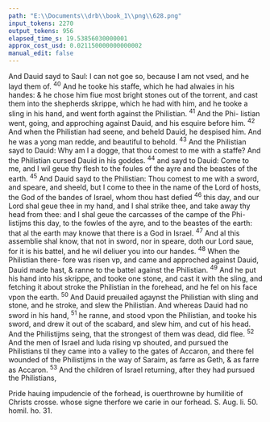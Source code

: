 ```yaml
---
path: "E:\\Documents\\drb\\book_1\\png\\628.png"
input_tokens: 2270
output_tokens: 956
elapsed_time_s: 19.53856030000001
approx_cost_usd: 0.021150000000000002
manual_edit: false
---
```

And Dauid sayd to Saul: I can not goe so, because I am not
vsed, and he layd them of. <sup>40</sup> And he tooke his staffe, which
he had alwaies in his handes: & he chose him fiue most bright
stones out of the torrent, and cast them into the shepherds
skrippe, which he had with him, and he tooke a sling in his
hand, and went forth against the Philistian. <sup>41</sup> And the Phi-
listian went, going, and approching against Dauid, and his
esquire before him. <sup>42</sup> And when the Philistian had seene,
and beheld Dauid, he despised him. And he was a yong man
redde, and beautiful to behold. <sup>43</sup> And the Philistian sayd
to Dauid: Why am I a dogge, that thou comest to me with a
staffe? And the Philistian cursed Dauid in his goddes. <sup>44</sup> and
sayd to Dauid: Come to me, and I wil geue thy flesh to the
foules of the ayre and the beastes of the earth. <sup>45</sup> And Dauid
sayd to the Philistian: Thou comest to me with a sword, and
speare, and sheeld, but I come to thee in the name of the
Lord of hosts, the God of the bandes of Israel, whom thou
hast defied <sup>46</sup> this day, and our Lord shal geue thee in my
hand, and I shal strike thee, and take away thy head from
thee: and I shal geue the carcasses of the campe of the Phi-
listijms this day, to the fowles of the ayre, and to the beastes
of the earth: that al the earth may knowe that there is a God
in Israel. <sup>47</sup> And al this assemblie shal know, that not in sword,
nor in speare, doth our Lord saue, for it is his battel, and he
wil deliuer you into our handes. <sup>48</sup> When the Philistian there-
fore was risen vp, and came and approched against Dauid,
Dauid made hast, & ranne to the battel against the Philistian.
<sup>49</sup> And he put his hand into his skrippe, and tooke one stone,
and cast it with the sling, and fetching it about stroke the
Philistian in the forehead, and he fel on his face vpon the
earth. <sup>50</sup> And Dauid preuailed agaynst the Philistian with
sling and stone, and he stroke, and slew the Philistian. And
whereas Dauid had no sword in his hand, <sup>51</sup> he ranne, and
stood vpon the Philistian, and tooke his sword, and drew it
out of the scabard, and slew him, and cut of his head. And
the Philistijms seing, that the strongest of them was dead, did
flee. <sup>52</sup> And the men of Israel and Iuda rising vp shouted, and
pursued the Philistians til they came into a valley to the gates
of Accaron, and there fel wounded of the Philistijms in the
way of Saraim, as farre as Geth, & as farre as Accaron. <sup>53</sup> And
the children of Israel returning, after they had pursued the
Philistians,

<aside>Pride hauing impudencie of the forhead, is ouerthrowne by humilitie of Christs crosse. whose signe therfore we carie in our forhead. S. Aug. li. 50. homil. ho. 31.</aside>

[^1]: Psal. 43.